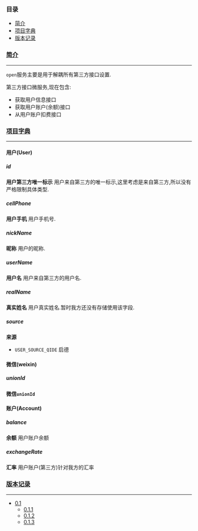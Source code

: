 ### 目录

* [简介](#abstract) 
* [项目字典](#dictionary)
* [版本记录](#version)

### [简介](id:abstract)

---

`open`服务主要是用于解耦所有第三方接口设置.

第三方接口微服务,现在包含:

* 获取用户信息接口
* 获取用户账户(余额)接口
* 从用户账户扣费接口

### [项目字典](id:dictionary)

---

#### 用户(User)

##### id

**用户第三方唯一标示** 用户来自第三方的唯一标示,这里考虑是来自第三方,所以没有严格限制具体类型.

##### cellPhone

**用户手机** 用户手机号. 

##### nickName

**昵称** 用户的昵称.

##### userName

**用户名** 用户来自第三方的用户名.

##### realName

**真实姓名** 用户真实姓名.暂时我方还没有存储使用该字段.

##### source

**来源**

* `USER_SOURCE_QIDE` 启德

#### 微信(weixin)

##### unionId

**微信`unionId`**

#### 账户(Account)

##### balance 

**余额** 用户账户余额

##### exchangeRate

**汇率** 用户账户(第三方)针对我方的汇率

### [版本记录](id:version)

---

* [0.1](./Docs/version/0.1.md "0.1")
	* [0.1.1](./Docs/version/0.1.1.md "0.1.1")
	* [0.1.2](./Docs/version/0.1.2.md "0.1.2")
	* [0.1.3](./Docs/version/0.1.3.md "0.1.3")
